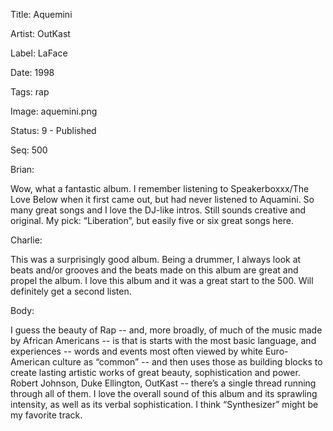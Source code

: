Title:  Aquemini

Artist: OutKast

Label:  LaFace

Date:   1998

Tags:   rap

Image:  aquemini.png

Status: 9 - Published

Seq:    500

Brian: 

Wow, what a fantastic album. I remember listening to Speakerboxxx/The Love Below when it first came out, but had never listened to Aquamini. So many great songs and I love the DJ-like intros. Still sounds creative and original. My pick: “Liberation”, but easily five or six great songs here.


Charlie: 

This was a surprisingly good album. Being a drummer, I always look at beats and/or grooves and the beats made on this album are great and propel the album. I love this album and it was a great start to the 500. Will definitely get a second listen. 


Body: 

I guess the beauty of Rap -- and, more broadly, of much of the music made by African Americans -- is that is starts with the most basic language, and experiences -- words and events most often viewed by white Euro-American culture as “common” -- and then uses those as building blocks to create lasting artistic works of great beauty, sophistication and power. Robert Johnson, Duke Ellington, OutKast -- there’s a single thread running through all of them. I love the overall sound of this album and its sprawling intensity, as well as its verbal sophistication. I think “Synthesizer” might be my favorite track. 

